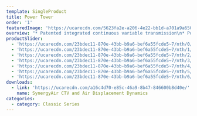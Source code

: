 ```yaml
---
template: SingleProduct
title: Power Tower
order: '1'
featuredImage: 'https://ucarecdn.com/5623fa2e-a206-4e22-bb1d-a701a9a6500f/'
overview: "* Patented integrated continuous variable transmission\n* Potential power range of up to one million watts at\n* 150 step cycles per minute\n* Automatic range of movement variability up to 65cm\n\nMultiple operational modes, including, but not limited to:\n\n* Total body climbing\n* Lower body climbing/stepping (supported and unsupported)\n* Upper body ‘hang pull’ and ‘push press’\n* Upper body reciprocal and/or single arm ‘hang pull’ and ‘push press’\n* Lower body reciprocal and/or one arm supported chest press and row\n* Reciprocal calf press\n* Deadlift and pushdown\n\nDIMENSIONS\r\n\n• 2400 H x 1250 W x 900 L (mm)"
productSlider:
  - 'https://ucarecdn.com/23bdec11-870e-43bb-b9a6-bef6a55fcde5~7/nth/0/'
  - 'https://ucarecdn.com/23bdec11-870e-43bb-b9a6-bef6a55fcde5~7/nth/1/'
  - 'https://ucarecdn.com/23bdec11-870e-43bb-b9a6-bef6a55fcde5~7/nth/2/'
  - 'https://ucarecdn.com/23bdec11-870e-43bb-b9a6-bef6a55fcde5~7/nth/3/'
  - 'https://ucarecdn.com/23bdec11-870e-43bb-b9a6-bef6a55fcde5~7/nth/4/'
  - 'https://ucarecdn.com/23bdec11-870e-43bb-b9a6-bef6a55fcde5~7/nth/5/'
  - 'https://ucarecdn.com/23bdec11-870e-43bb-b9a6-bef6a55fcde5~7/nth/6/'
downloads:
  - link: 'https://ucarecdn.com/a16c4d70-e85c-46a9-8b47-846600b8d40e/'
    name: SynergyAir CTV and Air Displacement Dynamics
categories:
  - category: Classic Series
---
```


